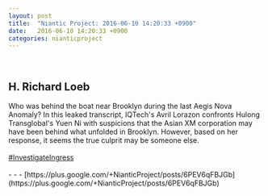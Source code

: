 ```yaml
---
layout: post
title:  "Niantic Project: 2016-06-10 14:20:33 +0900"
date:   2016-06-10 14:20:33 +0900
categories: nianticproject
---
```

<div class="shared"><br /><h2>H. Richard Loeb</h2>Who was behind the boat near Brooklyn during the last Aegis Nova Anomaly? In this leaked transcript, IQTech's Avril Lorazon confronts Hulong Transglobal's Yuen Ni with suspicions that the Asian XM corporation may have been behind what unfolded in Brooklyn. However, based on her response, it seems the true culprit may be someone else.<br /><br /><a rel="nofollow" class="ot-hashtag" href="https://plus.google.com/s/%23InvestigateIngress">#InvestigateIngress</a><br /><br /></div>
- - -
[https://plus.google.com/+NianticProject/posts/6PEV6qFBJGb](https://plus.google.com/+NianticProject/posts/6PEV6qFBJGb)

